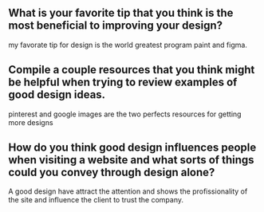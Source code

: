 ## What is your favorite tip that you think is the most beneficial to improving your design?
my favorate tip for design is the world greatest program paint and figma.

## Compile a couple resources that you think might be helpful when trying to review examples of good design ideas. 
pinterest and google images are the two perfects resources for getting more designs 

## How do you think good design influences people when visiting a website and what sorts of things could you convey through design alone?
A good design have attract the attention and shows the profissionality of the site and influence the client to trust the company.
